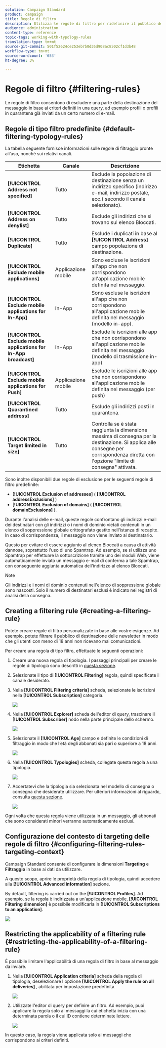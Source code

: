 ```yaml
---
solution: Campaign Standard
product: campaign
title: Regole di filtro
description: Utilizza le regole di filtro per ridefinire il pubblico dei messaggi.
audience: administration
content-type: reference
topic-tags: working-with-typology-rules
translation-type: tm+mt
source-git-commit: 501f52624ce253eb7b0d36d908ac8502cf1d3b48
workflow-type: tm+mt
source-wordcount: '653'
ht-degree: 3%

---
```



# Regole di filtro {#filtering-rules}

Le regole di filtro consentono di escludere una parte della destinazione del messaggio in base ai criteri definiti in una query, ad esempio profili o profili in quarantena già inviati da un certo numero di e-mail.

## Regole di tipo filtro predefinite {#default-filtering-typology-rules}

La tabella seguente fornisce informazioni sulle regole di filtraggio pronte all’uso, nonché sui relativi canali.

| Etichetta | Canale | Descrizione |
---------|----------|---------
| **[!UICONTROL Address not specified]** | Tutto | Esclude la popolazione di destinazione senza un indirizzo specifico (indirizzo e-mail, indirizzo postale, ecc.) secondo il canale selezionato). |
| **[!UICONTROL Address on denylist]** | Tutto | Esclude gli indirizzi che si trovano sul elenco Bloccati. |
| **[!UICONTROL Duplicate]** | Tutto | Esclude i duplicati in base al **[!UICONTROL Address]** campo popolazione di destinazione. |
| **[!UICONTROL Exclude mobile applications]** | Applicazione mobile | Sono escluse le iscrizioni all&#39;app che non corrispondono all&#39;applicazione mobile definita nel messaggio. |
| **[!UICONTROL Exclude mobile applications for In-App]** | In-App | Sono escluse le iscrizioni all&#39;app che non corrispondono all&#39;applicazione mobile definita nel messaggio (modello in-app). |
| **[!UICONTROL Exclude mobile applications for In-App broadcast]** | In-App | Esclude le iscrizioni alle app che non corrispondono all&#39;applicazione mobile definita nel messaggio (modello di trasmissione in-app) |
| **[!UICONTROL Exclude mobile applications for Push]** | Applicazione mobile | Esclude le iscrizioni alle app che non corrispondono all&#39;applicazione mobile definita nel messaggio (per push) |
| **[!UICONTROL Quarantined address]** | Tutto | Esclude gli indirizzi posti in quarantena. |
| **[!UICONTROL Target limited in size]** | Tutto | Controlla se è stata raggiunta la dimensione massima di consegna per la destinazione. Si applica alle consegne per corrispondenza diretta con l&#39;opzione &quot;limite di consegna&quot; attivata. |

Sono inoltre disponibili due regole di esclusione per le seguenti regole di filtro predefinite:

* **[!UICONTROL Exclusion of addresses]** ( **[!UICONTROL addressExclusions]** )
* **[!UICONTROL Exclusion of domains]** ( **[!UICONTROL domainExclusions]** ).

Durante l&#39;analisi delle e-mail, queste regole confrontano gli indirizzi e-mail dei destinatari con gli indirizzi o i nomi di dominio vietati contenuti in un elenco di soppressione globale crittografato gestito nell&#39;istanza di recapito. In caso di corrispondenza, il messaggio non viene inviato al destinatario.

Questo per evitare di essere aggiunto al elenco Bloccati a causa di attività dannose, soprattutto l&#39;uso di uno Spamtrap. Ad esempio, se si utilizza uno Spamtrap per effettuare la sottoscrizione tramite uno dei moduli Web, viene automaticamente inviato un messaggio e-mail di conferma a tale Spamtrap, con conseguente aggiunta automatica dell&#39;indirizzo al elenco Bloccati.

>[!NOTE]
>
>Gli indirizzi e i nomi di dominio contenuti nell&#39;elenco di soppressione globale sono nascosti. Solo il numero di destinatari esclusi è indicato nei registri di analisi della consegna.

## Creating a filtering rule {#creating-a-filtering-rule}

Potete creare regole di filtro personalizzate in base alle vostre esigenze. Ad esempio, potete filtrare il pubblico di destinazione delle newsletter in modo che gli utenti con meno di 18 anni non ricevano mai comunicazioni.

Per creare una regola di tipo filtro, effettuate le seguenti operazioni:

1. Creare una nuova regola di tipologia. I passaggi principali per creare le regole di tipologia sono descritti in [questa sezione](../../sending/using/managing-typology-rules.md).

1. Selezionate il tipo di **[!UICONTROL Filtering]** regola, quindi specificate il canale desiderato.

1. Nella **[!UICONTROL Filtering criteria]** scheda, selezionate le iscrizioni nella **[!UICONTROL Subscription]** categoria.

   ![](assets/typology_create-rule-subscription.png)

1. Nella **[!UICONTROL Explorer]** scheda dell&#39;editor di query, trascinare il **[!UICONTROL Subscriber]** nodo nella parte principale dello schermo.

   ![](assets/typology_create-rule-subscriber.png)

1. Selezionate il **[!UICONTROL Age]** campo e definite le condizioni di filtraggio in modo che l’età degli abbonati sia pari o superiore a 18 anni.

   ![](assets/typology_create-rule-age.png)

1. Nella **[!UICONTROL Typologies]** scheda, collegate questa regola a una tipologia.

   ![](assets/typology_create-rule-typology.png)

1. Accertatevi che la tipologia sia selezionata nel modello di consegna o consegna che desiderate utilizzare. Per ulteriori informazioni al riguardo, consulta [questa sezione](../../sending/using/managing-typologies.md#applying-typologies-to-messages).

   ![](assets/typology_template.png)

Ogni volta che questa regola viene utilizzata in un messaggio, gli abbonati che sono considerati minori verranno automaticamente esclusi.

## Configurazione del contesto di targeting delle regole di filtro {#configuring-filtering-rules-targeting-context}

Campaign Standard consente di configurare le dimensioni **Targeting** e **Filtraggio** in base ai dati da utilizzare.

A questo scopo, aprire le proprietà della regola di tipologia, quindi accedere alla **[!UICONTROL Advanced information]** sezione.

By default, filtering is carried out on the **[!UICONTROL Profiles]**. Ad esempio, se la regola è indirizzata a un&#39;applicazione mobile, **[!UICONTROL Filtering dimension]** è possibile modificarla in **[!UICONTROL Subscriptions to an application]**.

![](assets/typology_rule-order_2.png)

## Restricting the applicability of a filtering rule {#restricting-the-applicability-of-a-filtering-rule}

È possibile limitare l&#39;applicabilità di una regola di filtro in base al messaggio da inviare.

1. Nella **[!UICONTROL Application criteria]** scheda della regola di tipologia, deselezionare l&#39;opzione **[!UICONTROL Apply the rule on all deliveries]** , abilitata per impostazione predefinita.

   ![](assets/typology_limit.png)

1. Utilizzate l&#39;editor di query per definire un filtro. Ad esempio, puoi applicare la regola solo ai messaggi la cui etichetta inizia con una determinata parola o il cui ID contiene determinate lettere.

   ![](assets/typology_limit-rule.png)

In questo caso, la regola viene applicata solo ai messaggi che corrispondono ai criteri definiti.
